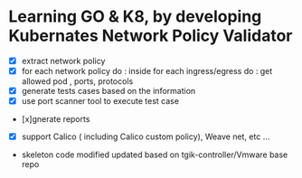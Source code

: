 # Learning GO & K8, by developing  Kubernates Network Policy Validator

- [x] extract network policy
- [x] for each network policy  do :
  inside for each ingress/egress do  :
    get allowed pod , ports, protocols 
- [x] generate tests cases based on the information 
- [x] use port scanner tool to execute test case
- [x]gnerate reports
- [x] support Calico ( including Calico custom policy), Weave net, etc ...    


* skeleton code modified updated based on tgik-controller/Vmware base repo
